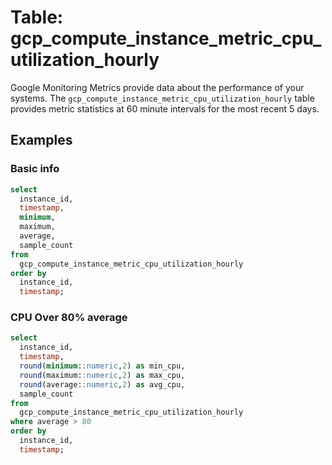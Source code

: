 # Table: gcp_compute_instance_metric_cpu_utilization_hourly

Google Monitoring Metrics provide data about the performance of your systems.  The `gcp_compute_instance_metric_cpu_utilization_hourly` table provides metric statistics at 60 minute intervals for the most recent 5 days.


## Examples

### Basic info

```sql
select
  instance_id,
  timestamp,
  minimum,
  maximum,
  average,
  sample_count
from
  gcp_compute_instance_metric_cpu_utilization_hourly
order by
  instance_id,
  timestamp;
```

### CPU Over 80% average

```sql
select
  instance_id,
  timestamp,
  round(minimum::numeric,2) as min_cpu,
  round(maximum::numeric,2) as max_cpu,
  round(average::numeric,2) as avg_cpu,
  sample_count
from
  gcp_compute_instance_metric_cpu_utilization_hourly
where average > 80
order by
  instance_id,
  timestamp;
```